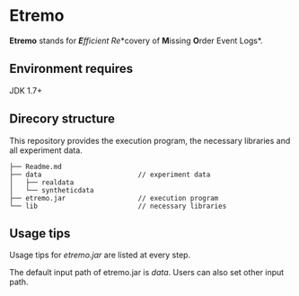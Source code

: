 # Etremo

**Etremo** stands for ***E**fficien**t Re**covery of **M**issing **O**rder Event Logs*.

## Environment requires 
JDK 1.7+

## Direcory structure

This repository provides the execution program, the necessary libraries and all experiment data.
```
├── Readme.md                   
├── data                        // experiment data
│   ├── realdata
│   └── syntheticdata               
├── etremo.jar                  // execution program
└── lib                         // necessary libraries
```
## Usage tips

Usage tips for *etremo.jar* are listed at every step.

The default input path of etremo.jar is *data*. Users can also set other input path.
